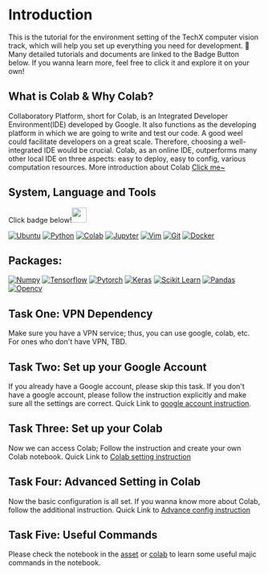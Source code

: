 # Introduction

This is the tutorial for the environment setting of the TechX computer vision track, which will help you set up everything you need for development. 👾Many detailed tutorials and documents are linked to the Badge Button below. If you wanna learn more, feel free to click it and explore it on your own! 

## What is Colab & Why Colab?
Collaboratory Platform, short for Colab, is an Integrated Developer Environment(IDE) developed by Google. It also functions as the developing platform in which we are going to write and test our code. A good weel could facilitate developers on a great scale. Therefore, choosing a well-integrated IDE would be crucial. Colab, as an online IDE, outperforms many other local IDE on three aspects: easy to deploy, easy to config, various computation resources. More introduction about Colab [Click me~](https://github.com/techx-cv/Environment_Tutorial/blob/main/instructions/Colaboratory.pdf)

## System, Language and Tools
Click badge below!<a href="https://www.gautamkrishnar.com/"><img src="https://media.giphy.com/media/hvRJCLFzcasrR4ia7z/giphy.gif" width="30px"></a>

[![Ubuntu](https://img.shields.io/badge/Ubuntu-E95420?style=for-the-badge&logo=ubuntu&logoColor=white)](https://ubuntu.com/tutorials)
[![Python](https://img.shields.io/badge/Python-3776AB?style=for-the-badge&logo=python&logoColor=white)](https://docs.python.org/3/tutorial/)
[![Colab](https://img.shields.io/badge/Colab-F9AB00?style=for-the-badge&logo=googlecolab&color=525252)](https://colab.research.google.com/notebooks/intro.ipynb)
[![Jupyter](https://img.shields.io/badge/Jupyter-F37626.svg?&style=for-the-badge&logo=Jupyter&logoColor=white)](https://jupyter.org/)
[![Vim](https://img.shields.io/badge/VIM-%2311AB00.svg?&style=for-the-badge&logo=vim&logoColor=white)](https://www.openvim.com/)
[![Git](https://img.shields.io/badge/Git-F05032?style=for-the-badge&logo=git&logoColor=white)](https://git-scm.com/docs/gittutorial)
[![Docker](https://img.shields.io/badge/Docker-2CA5E0?style=for-the-badge&logo=docker&logoColor=white)](https://docs.docker.com/)

## Packages:

[![Numpy](https://img.shields.io/badge/Numpy-777BB4?style=for-the-badge&logo=numpy&logoColor=white)](https://numpy.org/doc/stable/user/quickstart.html)
[![Tensorflow](https://img.shields.io/badge/TensorFlow-FF6F00?style=for-the-badge&logo=TensorFlow&logoColor=white)](https://www.tensorflow.org/tutorials)
[![Pytorch](https://img.shields.io/badge/PyTorch-EE4C2C?style=for-the-badge&logo=PyTorch&logoColor=white)](https://pytorch.org/tutorials/)
[![Keras](https://img.shields.io/badge/Keras-D00000?style=for-the-badge&logo=Keras&logoColor=white)](https://keras.io/guides/)
[![Scikit Learn](https://img.shields.io/badge/scikit_learn-F7931E?style=for-the-badge&logo=scikit-learn&logoColor=white)](https://scikit-learn.org/stable/tutorial/index.html)
[![Pandas](https://img.shields.io/badge/Pandas-2C2D72?style=for-the-badge&logo=pandas&logoColor=white)](https://pandas.pydata.org/docs/user_guide/index.html#user-guide)
[![Opencv](https://img.shields.io/badge/OpenCV-27338e?style=for-the-badge&logo=OpenCV&logoColor=white)](https://docs.opencv.org/4.5.2/d9/df8/tutorial_root.html)

## Task One: VPN Dependency

Make sure you have a VPN service; thus, you can use google, colab, etc. For ones who don't have VPN, TBD.

## Task Two: Set up your Google Account

If you already have a Google account, please skip this task. If you don't have a google account, please follow the instruction explicitly and make sure all the settings are correct. Quick Link to [google account instruction](https://github.com/techx-cv/Environment_Tutorial/blob/main/instructions/Google%20Account%20Registration.pdf).

## Task Three: Set up your Colab

Now we can access Colab; Follow the instruction and create your own Colab notebook. Quick Link to [Colab setting instruction](https://github.com/techx-cv/Environment_Tutorial/blob/main/instructions/Google%20Colab%20Instruction.pdf)

## Task Four: Advanced Setting in Colab

Now the basic configuration is all set. If you wanna know more about Colab, follow the additional instruction. Quick Link to [Advance config instruction](https://github.com/techx-cv/Environment_Tutorial/blob/main/instructions/Colab%20Advanced%20Setting%20Instruction.pdf)

## Task Five: Useful Commands
Please check the notebook in the [asset](https://github.com/techx-cv/Environment_Tutorial/blob/main/assets/Useful_commands.ipynb) or [colab](https://colab.research.google.com/drive/1WFAq6_CDLiMPk2x_rtsrZNCFyxEdEXcX?usp=sharing) to learn some useful majic commands in the notebook. 
